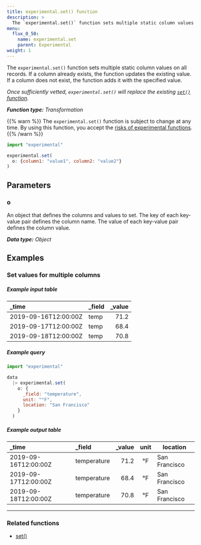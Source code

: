 ```yaml
---
title: experimental.set() function
description: >
  The `experimental.set()` function sets multiple static column values on all records.
menu:
  flux_0_50:
    name: experimental.set
    parent: Experimental
weight: 1
---
```


The `experimental.set()` function sets multiple static column values on all records.
If a column already exists, the function updates the existing value.
If a column does not exist, the function adds it with the specified value.

_Once sufficiently vetted, `experimental.set()` will replace the existing
[`set()` function](/flux/v0.50/stdlib/built-in/transformations/set/)._

_**Function type:** Transformation_

{{% warn %}}
The `experimental.set()` function is subject to change at any time.
By using this function, you accept the [risks of experimental functions](/flux/v0.50/stdlib/experimental/#use-experimental-functions-at-your-own-risk).
{{% /warn %}}

```js
import "experimental"

experimental.set(
  o: {column1: "value1", column2: "value2"}
)
```

## Parameters

### o
An object that defines the columns and values to set.
The key of each key-value pair defines the column name.
The value of each key-value pair defines the column value.

_**Data type:** Object_

## Examples

### Set values for multiple columns

##### Example input table
| _time                | _field | _value |
|:-----                |:------ | ------:|
| 2019-09-16T12:00:00Z | temp   | 71.2   |
| 2019-09-17T12:00:00Z | temp   | 68.4   |
| 2019-09-18T12:00:00Z | temp   | 70.8   |

##### Example query
```js
import "experimental"

data
  |> experimental.set(
    o: {
      _field: "temperature",
      unit: "°F",
      location: "San Francisco"
    }
  )
```

##### Example output table
| _time                | _field      | _value | unit | location      |
|:-----                |:------      | ------:|:----:| --------      |
| 2019-09-16T12:00:00Z | temperature | 71.2   | °F   | San Francisco |
| 2019-09-17T12:00:00Z | temperature | 68.4   | °F   | San Francisco |
| 2019-09-18T12:00:00Z | temperature | 70.8   | °F   | San Francisco |

---

### Related functions
- [set()](/flux/v0.50/stdlib/built-in/transformations/set/)
